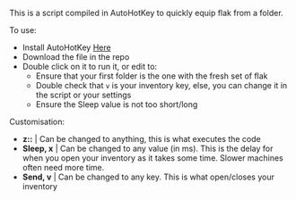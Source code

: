 This is a script compiled in AutoHotKey to quickly equip flak from a folder.

To use:
  - Install AutoHotKey [Here](https://www.autohotkey.com/)
  - Download the file in the repo
  - Double click on it to run it, or edit to:
    - Ensure that your first folder is the one with the fresh set of flak
    - Double check that `v` is your inventory key, else, you can change it in the script or your settings
    - Ensure the Sleep value is not too short/long

Customisation:
  - **z::** | Can be changed to anything, this is what executes the code
  - **Sleep, x** | Can be changed to any value (in ms). This is the delay for when you open your inventory as it takes some time. Slower machines often need more time.
  - **Send, v** | Can be changed to any key. This is what open/closes your inventory
